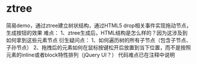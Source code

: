 # ztree
简易demo，通过ztree建立树状结构，通过HTML5 drop相关事件实现拖动节点，生成按钮的效果
难点：
1、ztree生成后，HTML结构是怎么样的？因为这涉及到如何拿到这些元素节点
衍生疑问点：
1、如何遍历树的所有子节点（包含子节点、子孙节点）
2、拖拽后的元素如何在鼠标按键松开后放置到当下位置，而不是按照元素的inline或者block特性排列（jQuery UI？）
代码难点已在注释中说明
